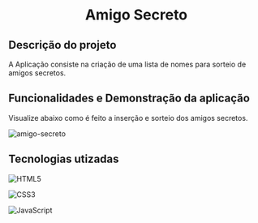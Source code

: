 <h1 align="center">Amigo Secreto </h1>
<h2>Descrição do projeto</h2>
<p>A Aplicação consiste na criação de uma lista de nomes para sorteio de amigos secretos.</p>

<h2>Funcionalidades e Demonstração da aplicação</h2>
<p> Visualize abaixo como é feito a inserção e sorteio dos amigos secretos. </p>

![amigo-secreto](https://github.com/user-attachments/assets/e056f0cb-6a6c-4ab5-910b-78f2b35fbc5f)

<h2>Tecnologias utizadas</h2>

![HTML5](https://img.shields.io/badge/html5-%23E34F26.svg?style=for-the-badge&logo=html5&logoColor=white) 

![CSS3](https://img.shields.io/badge/css3-%231572B6.svg?style=for-the-badge&logo=css3&logoColor=white)  

![JavaScript](https://img.shields.io/badge/javascript-%23323330.svg?style=for-the-badge&logo=javascript&logoColor=%23F7DF1E)
